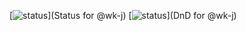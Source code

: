 [![status](https://badge.stateful.com/wk-j/status.svg)](Status for @wk-j)
[![status](https://badge.stateful.com/wk-j/dnd.svg)](DnD for @wk-j)